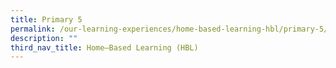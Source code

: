 ```yaml
---
title: Primary 5
permalink: /our-learning-experiences/home-based-learning-hbl/primary-5/
description: ""
third_nav_title: Home–Based Learning (HBL)
---
```

